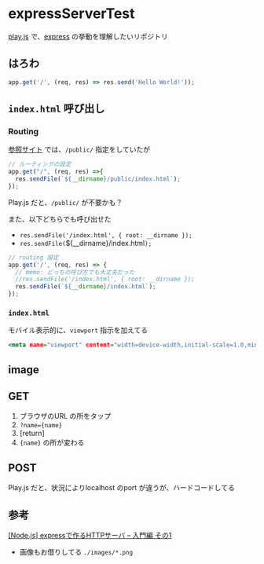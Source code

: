 # expressServerTest


[play.js](https://playdotjs.com) で、[express](https://www.npmjs.com/package/express) の挙動を理解したいリポジトリ


## はろわ

``` index.js
app.get('/', (req, res) => res.send('Hello World!'));
```


## `index.html` 呼び出し

### Routing

[参照サイト](https://blog.katsubemakito.net/nodejs/http-server-built-with-express?amp) では、`/public/` 指定をしていたが


``` sample.js
// ルーティングの設定
app.get("/", (req, res) =>{
  res.sendFile(`${__dirname}/public/index.html`);
});
```

Play.js だと、`/public/` が不要かも？

また、以下どちらでも呼び出せた

- `res.sendFile('/index.html', { root: __dirname });`
- `res.sendFile(`${__dirname}/index.html`);`


``` index.js
// routing 設定
app.get('/', (req, res) => {
  // memo: どっちの呼び方でも大丈夫だった
  //res.sendFile('/index.html', { root: __dirname });
  res.sendFile(`${__dirname}/index.html`);
});
```


### `index.html`

モバイル表示的に、`viewport` 指示を加えてる

``` index.html
<meta name="viewport" content="width=device-width,initial-scale=1.0,minimum-scale=1.0,maximum-scale=1.0,user-scalable=no">
```


## image

## GET

1. ブラウザのURL の所をタップ
1. `?name={name}`
1. [return]
1. `{name}` の所が変わる

## POST

Play.js だと、状況によりlocalhost のport が違うが、ハードコードしてる



## 参考

[[Node.js] expressで作るHTTPサーバ – 入門編 その1](https://blog.katsubemakito.net/nodejs/http-server-built-with-express?amp)
  - 画像もお借りしてる `./images/*.png`